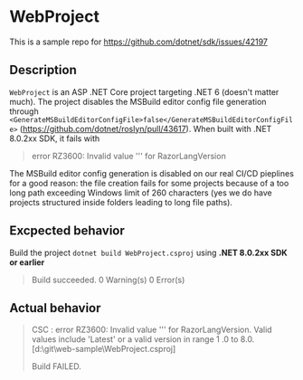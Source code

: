 # WebProject
This is a sample repo for https://github.com/dotnet/sdk/issues/42197

## Description
`WebProject` is an ASP .NET Core project targeting .NET 6 (doesn't matter much). The project disables the MSBuild editor config file generation through `<GenerateMSBuildEditorConfigFile>false</GenerateMSBuildEditorConfigFile>` (https://github.com/dotnet/roslyn/pull/43617). When built with .NET 8.0.2xx SDK, it fails with 
>error RZ3600: Invalid value ''' for RazorLangVersion

The MSBuild editor config generation is disabled on our real CI/CD pieplines for a good reason: the file creation fails for some projects because of a too long path exceeding Windows limit of 260 characters (yes we do have projects structured inside folders leading to long file paths).

## Excpected behavior
Build the project `dotnet build WebProject.csproj` using **.NET 8.0.2xx SDK or earlier**
>Build succeeded.
>    0 Warning(s)
>   0 Error(s)

## Actual behavior

> CSC : error RZ3600: Invalid value ''' for RazorLangVersion. Valid values include 'Latest' or a valid version in range 1
.0 to 8.0. [d:\git\web-sample\WebProject.csproj]
>
>Build FAILED.

